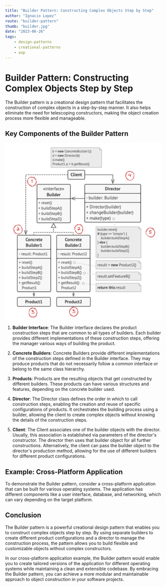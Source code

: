 ```yaml
---
title: "Builder Pattern: Constructing Complex Objects Step by Step"
author: "Ignacio Lopez"
route: "builder-pattern"
thumb: "builder.jpg"
date: "2023-06-26"
tags:
    - design-patterns
    - creational-patterns
    - oop
---
```



# Builder Pattern: Constructing Complex Objects Step by Step

The Builder pattern is a creational design pattern that facilitates the construction of complex objects in a step-by-step manner. It also helps eliminate the need for telescoping constructors, making the object creation process more flexible and manageable.

## Key Components of the Builder Pattern
![](./images/builder-structure.png)
1.  **Builder Interface**: The Builder interface declares the product construction steps that are common to all types of builders. Each builder provides different implementations of these construction steps, offering the manager various ways of building the product.
    
2.  **Concrete Builders**: Concrete Builders provide different implementations of the construction steps defined in the Builder interface. They may produce products that do not necessarily follow a common interface or belong to the same class hierarchy.
    
3.  **Products**: Products are the resulting objects that get constructed by different builders. These products can have various structures and features, depending on the concrete builder used.
    
4.  **Director**: The Director class defines the order in which to call construction steps, enabling the creation and reuse of specific configurations of products. It orchestrates the building process using a builder, allowing the client to create complex objects without knowing the details of the construction steps.
    
5.  **Client**: The Client associates one of the builder objects with the director. Usually, this association is established via parameters of the director's constructor. The director then uses that builder object for all further constructions. Alternatively, the client can pass the builder object to the director's production method, allowing for the use of different builders for different product configurations.
    

## Example: Cross-Platform Application

To demonstrate the Builder pattern, consider a cross-platform application that can be built for various operating systems. The application has different components like a user interface, database, and networking, which can vary depending on the target platform.

## Conclusion

The Builder pattern is a powerful creational design pattern that enables you to construct complex objects step by step. By using separate builders to create different product configurations and a director to manage the construction process, the pattern allows you to build flexible and customizable objects without complex constructors.

In our cross-platform application example, the Builder pattern would enable you to create tailored versions of the application for different operating systems while maintaining a clean and extensible codebase. By embracing the Builder pattern, you can achieve a more modular and maintainable approach to object construction in your software projects.